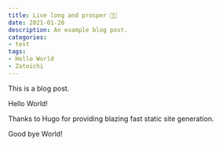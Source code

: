 ```yaml
---
title: Live long and prosper 🖖🏻
date: 2021-01-20
description: An example blog post.
categories:
- test
tags:
- Hello World
- Zatoichi
---
```


This is a blog post.

Hello World!

Thanks to Hugo for providing blazing fast static site generation.

Good bye World!
